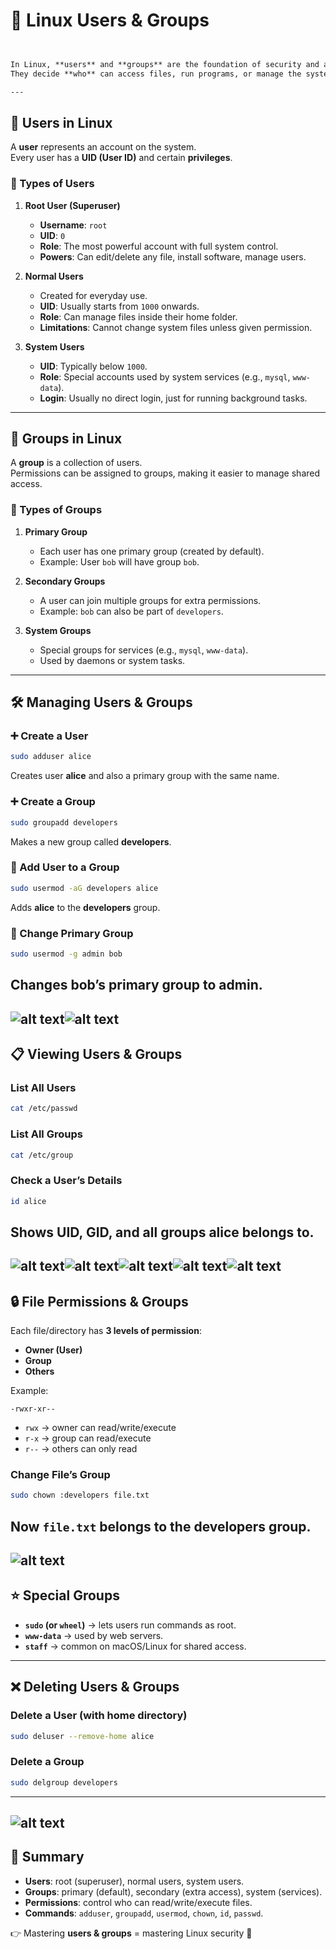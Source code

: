 # 🐧 Linux Users & Groups
````markdown


In Linux, **users** and **groups** are the foundation of security and access control.  
They decide **who** can access files, run programs, or manage the system.

---
````
## 👤 Users in Linux

A **user** represents an account on the system.  
Every user has a **UID (User ID)** and certain **privileges**.

### 🔑 Types of Users

1. **Root User (Superuser)**  
   - **Username**: `root`  
   - **UID**: `0`  
   - **Role**: The most powerful account with full system control.  
   - **Powers**: Can edit/delete any file, install software, manage users.

2. **Normal Users**  
   - Created for everyday use.  
   - **UID**: Usually starts from `1000` onwards.  
   - **Role**: Can manage files inside their home folder.  
   - **Limitations**: Cannot change system files unless given permission.

3. **System Users**  
   - **UID**: Typically below `1000`.  
   - **Role**: Special accounts used by system services (e.g., `mysql`, `www-data`).  
   - **Login**: Usually no direct login, just for running background tasks.

---

## 👥 Groups in Linux

A **group** is a collection of users.  
Permissions can be assigned to groups, making it easier to manage shared access.

### 🔑 Types of Groups

1. **Primary Group**  
   - Each user has one primary group (created by default).  
   - Example: User `bob` will have group `bob`.

2. **Secondary Groups**  
   - A user can join multiple groups for extra permissions.  
   - Example: `bob` can also be part of `developers`.

3. **System Groups**  
   - Special groups for services (e.g., `mysql`, `www-data`).  
   - Used by daemons or system tasks.

---

## 🛠️ Managing Users & Groups

### ➕ Create a User
```bash
sudo adduser alice
````

Creates user **alice** and also a primary group with the same name.

### ➕ Create a Group

```bash
sudo groupadd developers
```

Makes a new group called **developers**.

### 👤 Add User to a Group

```bash
sudo usermod -aG developers alice
```

Adds **alice** to the **developers** group.

### 🔄 Change Primary Group

```bash
sudo usermod -g admin bob
```

Changes **bob’s** primary group to **admin**.
---
![alt text](<../images/LAB 3/3RD/1.png>)![alt text](<../images/LAB 3/3RD/1b.png>)
---

## 📋 Viewing Users & Groups

### List All Users

```bash
cat /etc/passwd
```

### List All Groups

```bash
cat /etc/group
```

### Check a User’s Details

```bash
id alice
```

Shows **UID**, **GID**, and all groups **alice** belongs to.
---
![alt text](<../images/LAB 3/3RD/2.png>)![alt text](<../images/LAB 3/3RD/2b.png>)![alt text](<../images/LAB 3/3RD/2c.png>)![alt text](<../images/LAB 3/3RD/2d.png>)![alt text](<../images/LAB 3/3RD/2e.png>)
---


## 🔒 File Permissions & Groups

Each file/directory has **3 levels of permission**:

* **Owner (User)**
* **Group**
* **Others**

Example:

```
-rwxr-xr--
```

* `rwx` → owner can read/write/execute
* `r-x` → group can read/execute
* `r--` → others can only read

### Change File’s Group

```bash
sudo chown :developers file.txt
```

Now `file.txt` belongs to the **developers** group.
---
![alt text](<../images/LAB 3/3RD/3.png>)
---

## ⭐ Special Groups

* **`sudo` (or `wheel`)** → lets users run commands as root.
* **`www-data`** → used by web servers.
* **`staff`** → common on macOS/Linux for shared access.

---

## ❌ Deleting Users & Groups

### Delete a User (with home directory)

```bash
sudo deluser --remove-home alice
```

### Delete a Group

```bash
sudo delgroup developers
```
---
![alt text](<../images/LAB 3/3RD/4.png>)
---

## 📌 Summary

* **Users**: root (superuser), normal users, system users.
* **Groups**: primary (default), secondary (extra access), system (services).
* **Permissions**: control who can read/write/execute files.
* **Commands**: `adduser`, `groupadd`, `usermod`, `chown`, `id`, `passwd`.

👉 Mastering **users & groups** = mastering Linux security 🔐

